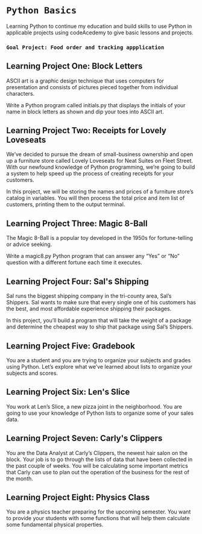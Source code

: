 # `Python Basics`

Learning Python to continue my education and build skills to use Python in applicable projects using codeAcedemy to give basic lessons and projects.

### `Goal Project: Food order and tracking appplication`


## Learning Project One: Block Letters

ASCII art is a graphic design technique that uses computers for presentation and consists of pictures pieced together from individual characters.

Write a Python program called initials.py that displays the initials of your name in block letters as shown and dip your toes into ASCII art.

## Learning Project Two: Receipts for Lovely Loveseats

We’ve decided to pursue the dream of small-business ownership and open up a furniture store called Lovely Loveseats for Neat Suites on Fleet Street. With our newfound knowledge of Python programming, we’re going to build a system to help speed up the process of creating receipts for your customers.

In this project, we will be storing the names and prices of a furniture store’s catalog in variables. You will then process the total price and item list of customers, printing them to the output terminal.

## Learning Project Three: Magic 8-Ball

The Magic 8-Ball is a popular toy developed in the 1950s for fortune-telling or advice seeking.

Write a magic8.py Python program that can answer any “Yes” or “No” question with a different fortune each time it executes.

## Learning Project Four: Sal's Shipping

Sal runs the biggest shipping company in the tri-county area, Sal’s Shippers. Sal wants to make sure that every single one of his customers has the best, and most affordable experience shipping their packages.

In this project, you’ll build a program that will take the weight of a package and determine the cheapest way to ship that package using Sal’s Shippers.

## Learning Project Five: Gradebook

You are a student and you are trying to organize your subjects and grades using Python. Let’s explore what we’ve learned about lists to organize your subjects and scores.

## Learning Project Six: Len's Slice

You work at Len’s Slice, a new pizza joint in the neighborhood. You are going to use your knowledge of Python lists to organize some of your sales data.

## Learning Project Seven: Carly's Clippers

You are the Data Analyst at Carly’s Clippers, the newest hair salon on the block. Your job is to go through the lists of data that have been collected in the past couple of weeks. You will be calculating some important metrics that Carly can use to plan out the operation of the business for the rest of the month.

## Learning Project Eight: Physics Class

You are a physics teacher preparing for the upcoming semester. You want to provide your students with some functions that will help them calculate some fundamental physical properties.

